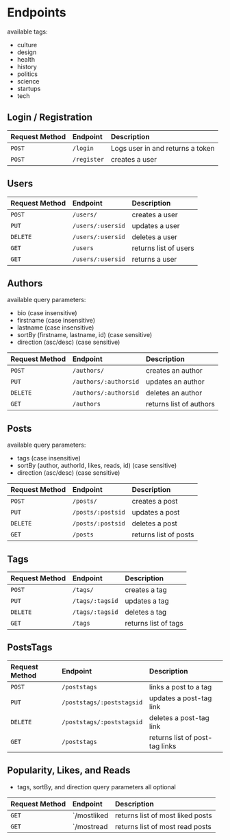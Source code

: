 
# Endpoints

available tags:

- culture
- design
- health
- history
- politics
- science
- startups
- tech

## Login / Registration

| Request Method | Endpoint         | Description                          |
| :------------- | :--------------- | :----------------------------------- |
| `POST`         | `/login`         | Logs user in and returns a token     |
| `POST`         | `/register`      | creates a user                       |

## Users

| Request Method | Endpoint                   | Description                          |
| :------------- | :------------------------- | :----------------------------------- |
| `POST`         | `/users/`                  | creates a user                       |
| `PUT`          | `/users/:usersid`          | updates a user                       |
| `DELETE`       | `/users/:usersid`          | deletes a user                       |
| `GET`          | `/users`                   | returns list of users                |
| `GET`          | `/users/:usersid`          | returns a user                       |

## Authors

available query parameters:

- bio (case insensitive)
- firstname (case insensitive)
- lastname (case insensitive)
- sortBy (firstname, lastname, id) (case sensitive)
- direction (asc/desc) (case sensitive)

| Request Method | Endpoint                   | Description                          |
| :------------- | :------------------------- | :----------------------------------- |
| `POST`         | `/authors/`                | creates an author                    |
| `PUT`          | `/authors/:authorsid`      | updates an author                    |
| `DELETE`       | `/authors/:authorsid`      | deletes an author                    |
| `GET`          | `/authors`                 | returns list of authors              |

## Posts

available query parameters:

- tags (case insensitive)
- sortBy (author, authorId, likes, reads, id) (case sensitive)
- direction (asc/desc) (case sensitive)

| Request Method | Endpoint                   | Description                          |
| :------------- | :------------------------- | :----------------------------------- |
| `POST`         | `/posts/`                  | creates a post                       |
| `PUT`          | `/posts/:postsid`          | updates a post                       |
| `DELETE`       | `/posts/:postsid`          | deletes a post                       |
| `GET`          | `/posts`                   | returns list of posts                |

## Tags

| Request Method | Endpoint                   | Description                          |
| :------------- | :------------------------- | :----------------------------------- |
| `POST`         | `/tags/`                   | creates a tag                        |
| `PUT`          | `/tags/:tagsid`            | updates a tag                        |
| `DELETE`       | `/tags/:tagsid`            | deletes a tag                        |
| `GET`          | `/tags`                    | returns list of tags                 |

## PostsTags

| Request Method | Endpoint                   | Description                          |
| :------------- | :------------------------- | :----------------------------------- |
| `POST`         | `/poststags`               | links a post to a tag                |
| `PUT`          | `/poststags/:poststagsid`  | updates a post-tag link              |
| `DELETE`       | `/poststags/:poststagsid`  | deletes a post-tag link              |
| `GET`          | `/poststags`               | returns list of post-tag links       |

## Popularity, Likes, and Reads

- tags, sortBy, and direction query parameters all optional

| Request Method | Endpoint                   | Description                          |
| :------------- | :------------------------- | :----------------------------------- |
| `GET`          | `/mostliked                | returns list of most liked posts     |
| `GET`          | `/mostread                 | returns list of most read posts      |
